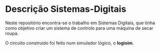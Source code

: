 # Descrição Sistemas-Digitais

Neste repositório encontra-se o trabalho em Sistemas Digitais, que tinha como objetivo criar um sistema de controlo para uma máquina de secar roupa.

O circuito construido foi feito num simulador lógico, o **logisim**.
